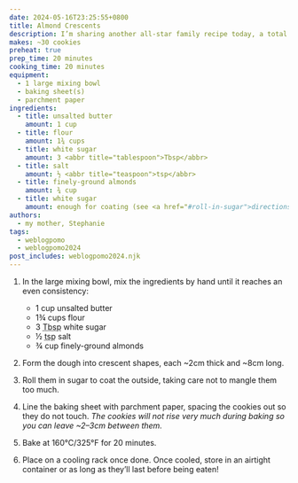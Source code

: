 ```yaml
---
date: 2024-05-16T23:25:55+0800
title: Almond Crescents
description: I’m sharing another all-star family recipe today, a total must-have for me every Christmas!
makes: ~30 cookies
preheat: true
prep_time: 20 minutes
cooking_time: 20 minutes
equipment:
  - 1 large mixing bowl
  - baking sheet(s)
  - parchment paper
ingredients:
  - title: unsalted butter
    amount: 1 cup
  - title: flour
    amount: 1¾ cups
  - title: white sugar
    amount: 3 <abbr title="tablespoon">Tbsp</abbr>
  - title: salt
    amount: ½ <abbr title="teaspoon">tsp</abbr>
  - title: finely-ground almonds
    amount: ¾ cup
  - title: white sugar
    amount: enough for coating (see <a href="#roll-in-sugar">directions</a> below)
authors:
  - my mother, Stephanie
tags:
  - weblogpomo
  - weblogpomo2024
post_includes: weblogpomo2024.njk
---
```


1.
    In the large mixing bowl, mix the ingredients by hand until it reaches an even consistency:
    - 1 cup unsalted butter
    - 1¾ cups flour
    - 3 <abbr title="tablespoon">Tbsp</abbr> white sugar
    - ½ <abbr title="teaspoon">tsp</abbr> salt
    - ¾ cup finely-ground almonds

2.
    Form the dough into crescent shapes, each ~2cm thick and ~8cm long.

3.
    <span id="roll-in-sugar">Roll them in sugar to coat the outside, taking care not to mangle them too much.</span>

4.
    Line the baking sheet with parchment paper, spacing the cookies out so they do not touch. *The cookies will not rise very much during baking so you can leave ~2–3cm between them.*

5.
    <span id="preheat-step">Bake at 160°C/325°F for 20 minutes.</span>

6.
    Place on a cooling rack once done. Once cooled, store in an airtight container or as long as they’ll last before being eaten!
